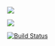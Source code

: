 <a href="https://codeclimate.com/github/AlexandrKoliukh/project-lvl2-s475/maintainability"><img src="https://api.codeclimate.com/v1/badges/f16b941d1ec06909440f/maintainability" /></a>

<a href="https://codeclimate.com/github/AlexandrKoliukh/project-lvl2-s475/test_coverage"><img src="https://api.codeclimate.com/v1/badges/f16b941d1ec06909440f/test_coverage" /></a>

[![Build Status](https://travis-ci.org/AlexandrKoliukh/project-lvl2-s475.svg?branch=master)](https://travis-ci.org/AlexandrKoliukh/project-lvl2-s475)
